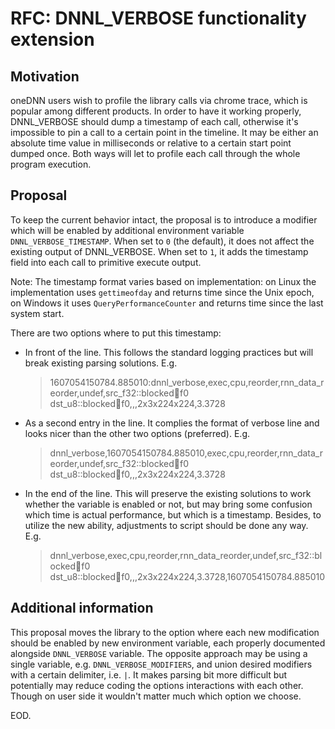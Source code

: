 # RFC: DNNL_VERBOSE functionality extension

## Motivation

oneDNN users wish to profile the library calls via chrome trace, which is
popular among different products. In order to have it working properly,
DNNL_VERBOSE should dump a timestamp of each call, otherwise it's impossible
to pin a call to a certain point in the timeline. It may be either an absolute
time value in milliseconds or relative to a certain start point dumped once.
Both ways will let to profile each call through the whole program execution.

## Proposal

To keep the current behavior intact, the proposal is to introduce a modifier
which will be enabled by additional environment variable
`DNNL_VERBOSE_TIMESTAMP`. When set to `0` (the default), it does not affect the
existing output of DNNL_VERBOSE. When set to `1`, it adds the timestamp field
into each call to primitive execute output.

Note:
The timestamp format varies based on implementation: on Linux the implementation
uses `gettimeofday` and returns time since the Unix epoch, on Windows it uses
`QueryPerformanceCounter` and returns time since the last system start.

There are two options where to put this timestamp:
* In front of the line. This follows the standard logging practices but will
  break existing parsing solutions. E.g.
  > 1607054150784.885010:dnnl_verbose,exec,cpu,reorder,rnn_data_reorder,undef,src_f32::blocked:abcd:f0 dst_u8::blocked:abcd:f0,,,2x3x224x224,3.3728
* As a second entry in the line. It complies the format of verbose line and
  looks nicer than the other two options (preferred). E.g.
  > dnnl_verbose,1607054150784.885010,exec,cpu,reorder,rnn_data_reorder,undef,src_f32::blocked:abcd:f0 dst_u8::blocked:abcd:f0,,,2x3x224x224,3.3728
* In the end of the line. This will preserve the existing solutions to work
  whether the variable is enabled or not, but may bring some confusion which
  time is actual performance, but which is a timestamp. Besides, to utilize the
  new ability, adjustments to script should be done any way. E.g.
  > dnnl_verbose,exec,cpu,reorder,rnn_data_reorder,undef,src_f32::blocked:abcd:f0 dst_u8::blocked:abcd:f0,,,2x3x224x224,3.3728,1607054150784.885010

## Additional information

This proposal moves the library to the option where each new modification should
be enabled by new environment variable, each properly documented alongside
`DNNL_VERBOSE` variable. The opposite approach may be using a single variable,
e.g. `DNNL_VERBOSE_MODIFIERS`, and union desired modifiers with a certain
delimiter, i.e. `|`. It makes parsing bit more difficult but potentially may
reduce coding the options interactions with each other. Though on user side it
wouldn't matter much which option we choose.

EOD.
